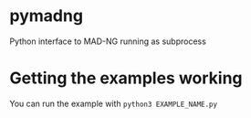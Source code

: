 # pymadng
Python interface to MAD-NG running as subprocess

Getting the examples working
============================

You can run the example with `python3 EXAMPLE_NAME.py`
